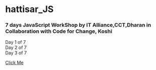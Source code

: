 # hattisar_JS

### 7 days JavaScript WorkShop by IT Alliance,CCT,Dharan in Collaboration with Code for Change, Koshi

Day 1 of 7 <br>
Day 2 of 7 <br>
Day 3 of 7 <br>

[Click Me](https://prashantstha308.github.io/hattisar_JS/)